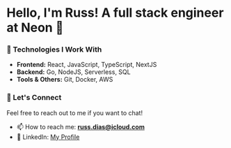 # Hello, I'm Russ! A full stack engineer at Neon 👋

### 🔨 Technologies I Work With
- **Frontend:** React, JavaScript, TypeScript, NextJS
- **Backend:** Go, NodeJS, Serverless, SQL
- **Tools & Others:** Git, Docker, AWS

### 🤝 Let's Connect
Feel free to reach out to me if you want to chat!
- 📫 How to reach me: **russ.dias@icloud.com**
- 👤 LinkedIn: [My Profile](https://linkedin.com/in/russell-dias)
